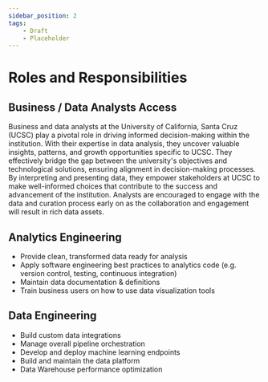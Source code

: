 ```yaml
---
sidebar_position: 2
tags:
    - Draft
    - Placeholder
---
```


# Roles and Responsibilities


## Business / Data Analysts Access
Business and data analysts at the University of California, Santa Cruz (UCSC) play a pivotal role in driving informed decision-making within the institution. With their expertise in data analysis, they uncover valuable insights, patterns, and growth opportunities specific to UCSC. They effectively bridge the gap between the university's objectives and technological solutions, ensuring alignment in decision-making processes. By interpreting and presenting data, they empower stakeholders at UCSC to make well-informed choices that contribute to the success and advancement of the institution.  Analysts are encouraged to engage with the data and curation process early on as the collaboration and engagement will result in rich data assets. 

## Analytics Engineering
- Provide clean, transformed data ready for analysis 
- Apply software engineering best practices to analytics code (e.g. version control, testing, continuous integration)
- Maintain data documentation & definitions
- Train business users on how to use data visualization tools


## Data Engineering
- Build custom data integrations
- Manage overall pipeline orchestration
- Develop and deploy machine learning endpoints
- Build and maintain the data platform
- Data Warehouse performance optimization
